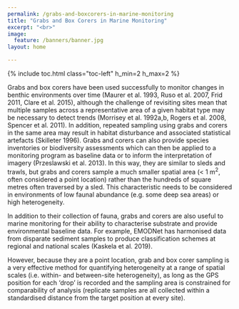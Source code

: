 ```yaml
---
permalink: /grabs-and-boxcorers-in-marine-monitoring
title: "Grabs and Box Corers in Marine Monitoring"
excerpt: "<br>"
image:
  feature: /banners/banner.jpg
layout: home

---
```

{% include toc.html class="toc-left" h_min=2 h_max=2 %}

Grabs and box corers have been used successfully to monitor changes in benthic environments over time (Maurer et al. 1993, Ruso et al. 2007, Frid 2011, Clare et al. 2015), although the challenge of revisiting sites mean that multiple samples across a representative area of a given habitat type may be necessary to detect trends (Morrisey et al. 1992a,b, Rogers et al. 2008, Spencer et al. 2011). In addition, repeated sampling using grabs and corers in the same area may result in habitat disturbance and associated statistical artefacts (Skilleter 1996). Grabs and corers can also provide species inventories or biodiversity assessments which can then be applied to a monitoring program as baseline data or to inform the interpretation of imagery (Przeslawski et al. 2013). In this way, they are similar to sleds and trawls, but grabs and corers sample a much smaller spatial area (&lt; 1 m<sup>2</sup>, often considered a point location) rather than the hundreds of square metres often traversed by a sled. This characteristic needs to be considered in environments of low faunal abundance (e.g. some deep sea areas) or high heterogeneity. 

In addition to their collection of fauna, grabs and corers are also useful to marine monitoring for their ability to characterise substrate and provide environmental baseline data. For example, EMODNet has harmonised data from disparate sediment samples to produce classification schemes at regional and national scales (Kaskela et al. 2019). 

However, because they are a point location, grab and box corer sampling is a very effective method for quantifying heterogeneity at a range of spatial scales (i.e. within- and between-site heterogeneity), as long as the GPS position for each ‘drop’ is recorded and the sampling area is constrained for comparability of analysis (replicate samples are all collected within a standardised distance from the target position at every site). 
